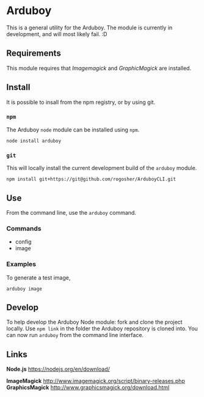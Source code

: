 # Arduboy
This is a general utility for the Arduboy. The module is currently in
development, and will most likely fail. :D

## Requirements
This module requires that _Imagemagick_ and _GraphicMagick_ are installed.

## Install
It is possible to insall from the npm registry, or by using git.

### `npm`
The Arduboy `node` module can be installed using `npm`.

```
node install arduboy
```

### `git`
This will locally install the current development build of the `arduboy` module.

```
npm install git+https://git@github.com/rogosher/ArduboyCLI.git
```

## Use

From the command line, use the `arduboy` command.

### Commands

- config
- image

### Examples
To generate a test image,
```
arduboy image
```

## Develop

To help develop the Arduboy Node module: fork and clone the project locally.
Use `npm link` in the folder the Arduboy repository is cloned into. You can now
run `arduboy` from the command line interface.

## Links

**Node.js**
https://nodejs.org/en/download/

**ImageMagick**
http://www.imagemagick.org/script/binary-releases.php
**GraphicsMagick**
http://www.graphicsmagick.org/download.html
